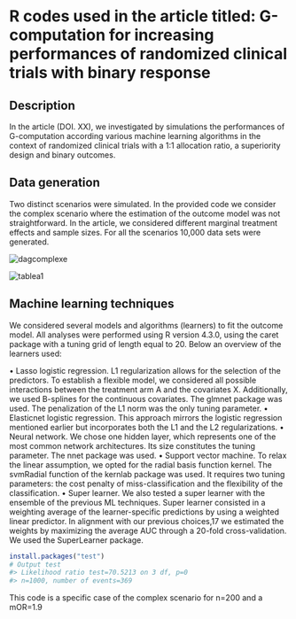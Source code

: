 R codes used in the article titled: G-computation for increasing performances of randomized clinical trials with binary response
================

## Description

In the article (DOI. XX), we investigated by simulations the performances of G-computation according various machine learning algorithms in the context of randomized clinical trials with a 1:1 allocation ratio, a superiority design and binary outcomes. 

## Data generation

Two distinct scenarios were simulated. In the provided code we consider the complex scenario where the estimation of the outcome model was not straightforward. In the article, we considered different marginal treatment effects and sample sizes. For all the scenarios 10,000 data sets were generated.

![dagcomplexe](https://github.com/user-attachments/assets/82e7b683-0814-45fd-8ca2-1b675d03dfc0)


![tablea1](https://github.com/user-attachments/assets/98ef0978-80c2-4038-aa8d-7d4bfc9c08f3)



## Machine learning techniques

We considered several models and algorithms (learners) to fit the outcome model. All analyses were performed using R version 4.3.0, using the caret package with a tuning grid of length equal to 20. Below an overview of the learners used:

• Lasso logistic regression. L1 regularization allows for the selection of the predictors. To establish a flexible model, we considered all possible interactions between the treatment arm A and the covariates X. Additionally, we used B-splines for the continuous covariates. The glmnet package was used. The penalization of the L1 norm was the only tuning parameter.
• Elasticnet logistic regression. This approach mirrors the logistic regression mentioned earlier but incorporates both the L1 and the L2 regularizations.
• Neural network. We chose one hidden layer, which represents one of the most common network architectures. Its size constitutes the tuning parameter. The nnet package was used.
• Support vector machine. To relax the linear assumption, we opted for the radial basis function kernel. The svmRadial function of the kernlab package was used. It requires two tuning parameters: the cost penalty of miss-classification and the flexibility of the classification.
• Super learner. We also tested a super learner with the ensemble of the previous ML techniques. Super learner consisted in a weighting average of the learner-specific predictions by using a weighted linear predictor. In alignment with our previous choices,17 we estimated the weights by maximizing the average AUC through a 20-fold cross-validation. We used the SuperLearner package.

``` r
install.packages("test")
# Output test
#> Likelihood ratio test=70.5213 on 3 df, p=0
#> n=1000, number of events=369
```

This code is a specific case of the complex scenario for n=200 and a mOR=1.9